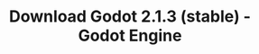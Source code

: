 ---
# Generated by /tools/generators/src/download_archive_generator !!! do not edit by hand !!!
title: 'Download Godot 2.1.3 (stable) - Godot Engine'
type: 'download/archive'
name: '2.1.3'
flavor: 'stable'
release_date: '2017-04-12T03:00:00-00:00'
release_notes: 'article/maintenance-release-godot-2-1-3/'
primaryPlatforms:
  - 'linux.64'
  - 'macos.universal'
  - 'windows.64'
  - 'linux_server.64'
  - 'templates'
links:
  linux.64:
    name: 'linux.64'
    title: 'Linux'
    caption: 'Padrão (x86_64)'
    tags:
      - '64 bit'
    hosts:
      github_builds:
        regular: 'https://github.com/godotengine/godot-builds/releases/download/2.1.3-stable/Godot_v2.1.3-stable_x11.64.zip'
        mono: '#'
      github:
        regular: 'https://github.com/godotengine/godot/releases/download/2.1.3-stable/Godot_v2.1.3-stable_x11.64.zip'
        mono: '#'
  macos.universal:
    name: 'macos.universal'
    title: 'macOS'
    caption: 'Universal (x86_64 + Silício da Apple)'
    tags:
      - 'Intel/Apple Silicon'
      - '64 bit'
    hosts:
      github_builds:
        regular: 'https://github.com/godotengine/godot-builds/releases/download/2.1.3-stable/Godot_v2.1.3-stable_osx.fat.zip'
        mono: '#'
      github:
        regular: 'https://github.com/godotengine/godot/releases/download/2.1.3-stable/Godot_v2.1.3-stable_osx.fat.zip'
        mono: '#'
  windows.64:
    name: 'windows.64'
    title: 'Windows'
    caption: 'Padrão (x86_64)'
    tags:
      - '64 bit'
    hosts:
      github_builds:
        regular: 'https://github.com/godotengine/godot-builds/releases/download/2.1.3-stable/Godot_v2.1.3-stable_win64.exe.zip'
        mono: '#'
      github:
        regular: 'https://github.com/godotengine/godot/releases/download/2.1.3-stable/Godot_v2.1.3-stable_win64.exe.zip'
        mono: '#'
  linux_server.64:
    name: 'linux_server.64'
    title: 'Servidor Linux'
    caption: 'Padrão (x86_64)'
    tags:
      - '64 bit'
    hosts:
      github_builds:
        regular: 'https://github.com/godotengine/godot-builds/releases/download/2.1.3-stable/Godot_v2.1.3-stable_linux_server.64.zip'
        mono: '#'
      github:
        regular: 'https://github.com/godotengine/godot/releases/download/2.1.3-stable/Godot_v2.1.3-stable_linux_server.64.zip'
        mono: '#'
  linux.32:
    name: 'linux.32'
    title: 'Linux'
    caption: 'Padrão (x86)'
    tags:
      - '32 bit'
    hosts:
      github_builds:
        regular: 'https://github.com/godotengine/godot-builds/releases/download/2.1.3-stable/Godot_v2.1.3-stable_x11.32.zip'
        mono: '#'
      github:
        regular: 'https://github.com/godotengine/godot/releases/download/2.1.3-stable/Godot_v2.1.3-stable_x11.32.zip'
        mono: '#'
  windows.32:
    name: 'windows.32'
    title: 'Windows'
    caption: 'Padrão (x86)'
    tags:
      - '32 bit'
    hosts:
      github_builds:
        regular: 'https://github.com/godotengine/godot-builds/releases/download/2.1.3-stable/Godot_v2.1.3-stable_win32.exe.zip'
        mono: '#'
      github:
        regular: 'https://github.com/godotengine/godot/releases/download/2.1.3-stable/Godot_v2.1.3-stable_win32.exe.zip'
        mono: '#'
  templates:
    name: 'templates'
    title: 'Modelos de exportação'
    caption: ''
    tags:
      - 'Utilizado para exportar os seus jogos para todas as plataformas suportadas'
    hosts:
      github_builds:
        regular: 'https://github.com/godotengine/godot-builds/releases/download/2.1.3-stable/Godot_v2.1.3-stable_export_templates.tpz'
        mono: '#'
      github:
        regular: 'https://github.com/godotengine/godot/releases/download/2.1.3-stable/Godot_v2.1.3-stable_export_templates.tpz'
        mono: '#'
---